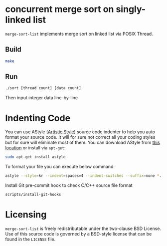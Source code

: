 # concurrent merge sort on singly-linked list

`merge-sort-list` implements merge sort on linked list via POSIX Thread.

## Build
```bash
make
```

## Run
```bash
./sort [thread count] [data count]
```
Then input integer data line-by-line

# Indenting Code
You can use AStyle ([Artistic Style](http://astyle.sourceforge.net/)) source code indenter to help you auto format your source code. It will for sure not correct all your coding styles but for sure will eliminate most of them. You can download AStyle from [this location](http://astyle.sourceforge.net/)
or install via `apt-get`:
```sh
sudo apt-get install astyle
```

To format your file you can execute below command:
```sh
astyle --style=kr --indent=spaces=4 --indent-switches --suffix=none *.[ch]
```

Install Git pre-commit hook to check C/C++ source file format
```sh
scripts/install-git-hooks
```

# Licensing
`merge-sort-list` is freely redistributable under the two-clause BSD License.
Use of this source code is governed by a BSD-style license that can be found
in the `LICENSE` file.
